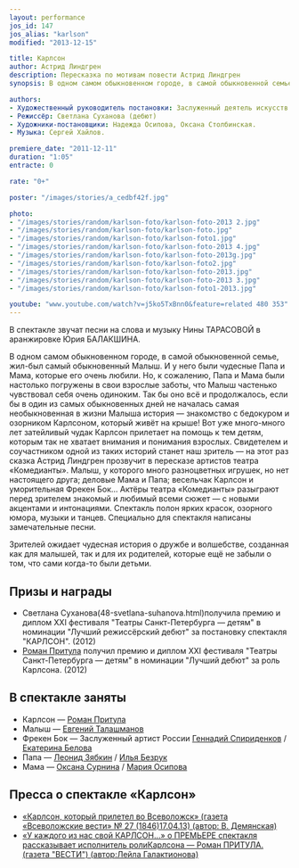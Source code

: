 ```yaml
---
layout: performance
jos_id: 147
jos_alias: "karlson"
modified: "2013-12-15"

title: Карлсон
author: Астрид Линдгрен
description: Пересказка по мотивам повести Астрид Линдгрен
synopsis: В одном самом обыкновенном городе, в самой обыкновенной семье, жил-был самый обыкновенный Малыш. И у него были чудесные Папа и Мама, которые его очень любили. Но, к сожалению, Папа и Мама были настолько погружены в свои взрослые заботы, что Малыш частенько чувствовал себя очень одиноким. Так бы оно всё и продолжалось, если бы в один из самых обыкновенных дней не началась самая необыкновенная в жизни Малыша история — знакомство с бедокуром и озорником Карлсоном, который живёт на крыше!

authors:
- Художественный руководитель постановки: Заслуженный деятель искусств России [Михаил Левшин](153-mihail-levshin.html)
- Режиссёр: Светлана Суханова (дебют)
- Художники-постановщики: Надежда Осипова, Оксана Столбинская.
- Музыка: Сергей Хайлов.

premiere_date: "2011-12-11"
duration: "1:05"
entracte: 0

rate: "0+"

poster: "/images/stories/a_cedbf42f.jpg"

photo:
- "/images/stories/random/karlson-foto/karlson-foto-2013 2.jpg"
- "/images/stories/random/karlson-foto/karlson-foto.jpg"
- "/images/stories/random/karlson-foto/karlson-foto1.jpg"
- "/images/stories/random/karlson-foto/karlson-foto-2013 4.jpg"
- "/images/stories/random/karlson-foto/karlson-foto-2013g.jpg"
- "/images/stories/random/karlson-foto/karlson-foto2.jpg"
- "/images/stories/random/karlson-foto/karlson-foto-2013.jpg"
- "/images/stories/random/karlson-foto/karlson-foto-2013 3.jpg"
- "/images/stories/random/karlson-foto/karlson-foto1-2013.jpg"

youtube: "www.youtube.com/watch?v=j5ko5TxBnn0&feature=related 480 353"
---
```


В спектакле звучат песни на слова и музыку Нины ТАРАСОВОЙ в аранжировке Юрия БАЛАКШИНА.

В одном самом обыкновенном городе, в самой обыкновенной семье, жил-был самый обыкновенный Малыш. И у него были чудесные Папа и Мама, которые его очень любили. Но, к сожалению, Папа и Мама были настолько погружены в свои взрослые заботы, что Малыш частенько чувствовал себя очень одиноким. Так бы оно всё и продолжалось, если бы в один из самых обыкновенных дней не началась самая необыкновенная в жизни Малыша история — знакомство с бедокуром и озорником Карлсоном, который живёт на крыше! Вот уже много-много лет затейливый чудак Карлсон прилетает на помощь к тем детям, которым так не хватает внимания и понимания взрослых. Свидетелем и соучастником одной из таких историй станет наш зритель — на этот раз сказка Астрид Линдгрен прозвучит в пересказе артистов театра «Комедианты». Малыш, у которого много разноцветных игрушек, но нет настоящего друга; деловые Мама и Папа; весельчак Карлсон и уморительная Фрекен Бок… Актёры театра «Комедианты» разыграют перед зрителем знакомый и любимый всеми сюжет — с новыми акцентами и интонациями. Спектакль полон ярких красок, озорного юмора, музыки и танцев. Специально для спектакля написаны замечательные песни.

Зрителей ожидает чудесная история о дружбе и волшебстве, созданная как для малышей, так и для их родителей, которые ещё не забыли о том, что сами когда-то были детьми.


## Призы и награды

- Светлана Суханова(48-svetlana-suhanova.html)получила премию и диплом ХХI фестиваля "Театры Санкт-Петербурга — детям" в номинации "Лучший режиссёрский дебют" за постановку спектакля "КАРЛСОН". (2012)
- [Роман Притула](50-roman-pritula.html) получил премию и диплом ХХI фестиваля "Театры Санкт-Петербурга — детям" в номинации "Лучший дебют" за роль Карлсона. (2012)


## В спектакле заняты

- Карлсон — [Роман Притула](50-roman-pritula.html)
- Малыш — [Евгений Талашманов](84-talashmanovevgenii.html)
- Фрекен Бок — Заслуженный артист России [Геннадий Спириденков](27--gennadij-spiridenkov-za-rf.html) / [Екатерина Белова](23-belova-ekaterina.html)
- Папа — [Леонид Зябкин](67-leonid-zabkin.html) / [Илья Безрук](83-bezryk-ilya.html)
- Мама — [Оксана Сурнина](85-oksana-surnina.html) / [Мария Осипова](301-mariaosipova.html)


## Пресса о спектакле «Карлсон»

- [«Карлсон, который прилетел во Всеволожск» (газета «Всеволожские вести» № 27 (1846)17.04.13) (автор: В. Демянская)](273-karlsonpriletel-vo-vsevologsk.html)
- [«У каждого из нас свой КАРЛСОН…» о ПРЕМЬЕРЕ спектакля рассказывает исполнитель роли](47-y-kajdogo-svoi-karlson.html)[](47-y-kajdogo-svoi-karlson.html)[Карлсона — Роман ПРИТУЛА. (газета "ВЕСТИ") (автор:Лейла Галактионова)](47-y-kajdogo-svoi-karlson.html)